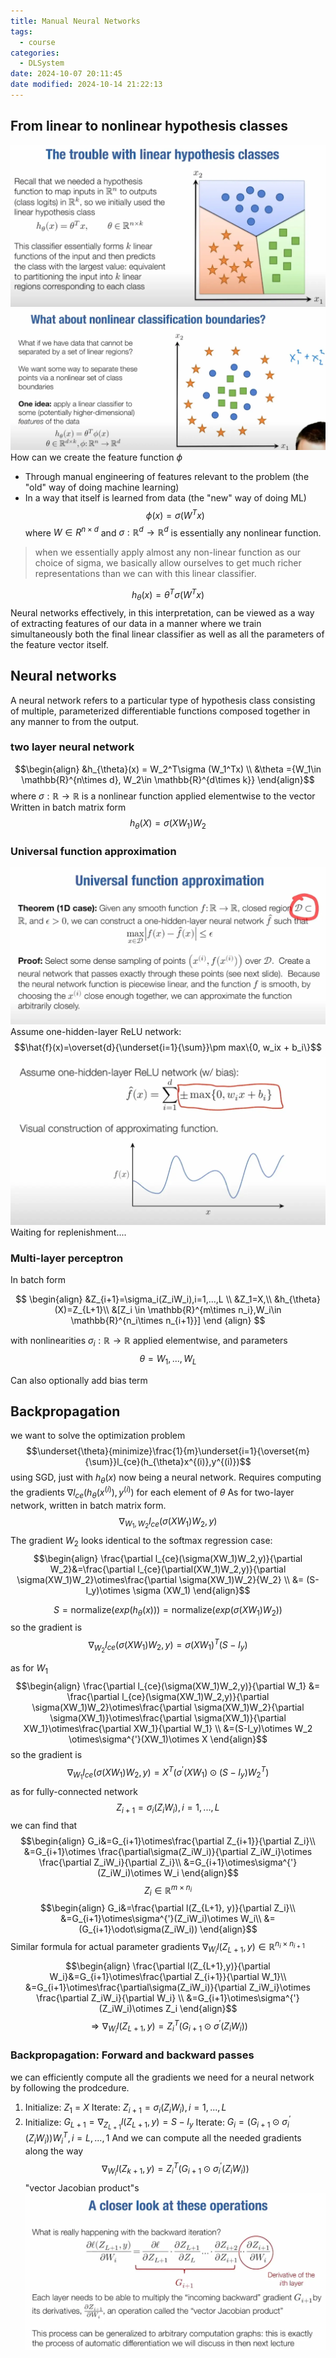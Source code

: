 ```yaml
---
title: Manual Neural Networks
tags:
  - course
categories:
  - DLSystem
date: 2024-10-07 20:11:45
date modified: 2024-10-14 21:22:13
---
```

## From linear to nonlinear hypothesis classes

![](https://github.com/amor-mio-de-mi-vida/picx-images-hosting/raw/master/dlsystem/Pasted-image-20241007202008.7w6t0ry9b2.webp)
![](https://github.com/amor-mio-de-mi-vida/picx-images-hosting/raw/master/dlsystem/Pasted-image-20241007201939.6wqpnlvi59.webp)
How can we create the feature function $\phi$
- Through manual engineering of features relevant to the problem (the "old" way of doing machine learning)
- In a way that itself is learned from data (the "new" way of doing ML)
$$\phi (x)=\sigma (W^Tx)$$
where $W\in R^{n\times d}$ and $\sigma: \mathbb{R}^d\rightarrow \mathbb{R}^d$ is essentially any nonlinear function.
> when we essentially apply almost any non-linear function as our choice of sigma, we basically allow ourselves to get much richer representations than we can with this linear classifier.


$$h_{\theta}(x)=\theta^T\sigma(W^Tx)$$
Neural networks effectively, in this interpretation, can be viewed as a way of extracting features of our data in a manner where we train simultaneously both the final linear classifier as well as all the parameters of the feature vector itself.

## Neural networks
A neural network refers to a particular type of hypothesis class consisting of multiple, parameterized differentiable functions composed together in any manner to from the output.

### two layer neural network
$$\begin{align}
&h_{\theta}(x) = W_2^T\sigma (W_1^Tx) \\
&\theta ={W_1\in \mathbb{R}^{n\times d}, W_2\in \mathbb{R}^{d\times k}}
\end{align}$$
where $\sigma :\mathbb{R}\rightarrow \mathbb{R}$ is a nonlinear function applied elementwise to the vector
Written in batch matrix form
$$h_{\theta}(X)=\sigma(XW_1)W_2$$

### Universal function approximation
![](https://github.com/amor-mio-de-mi-vida/picx-images-hosting/raw/master/dlsystem/Pasted-image-20241007205212.9gwk08vgrk.webp)
Assume one-hidden-layer ReLU network:
$$\hat{f}(x)=\overset{d}{\underset{i=1}{\sum}}\pm max\{0, w_ix + b_i\}$$
![](https://github.com/amor-mio-de-mi-vida/picx-images-hosting/raw/master/dlsystem/Pasted-image-20241007211543.9nzrvohm75.webp)
Waiting for replenishment....

### Multi-layer perceptron

In batch form

$$ 
\begin{align}
&Z_{i+1}=\sigma_i(Z_iW_i),i=1,...,L \\
&Z_1=X,\\
&h_{\theta}(X)=Z_{L+1}\\
&[Z_i \in \mathbb{R}^{m\times n_i},W_i\in \mathbb{R}^{n_i\times n_{i+1}}]
\end {align} 
$$


with nonlinearities $\sigma_i:\mathbb{R}\rightarrow \mathbb{R}$ applied elementwise, and parameters
$$\theta={W_1,...,W_L}$$

Can also optionally add bias term

## Backpropagation 

we want to solve the optimization problem 
$$\underset{\theta}{minimize}\frac{1}{m}\underset{i=1}{\overset{m}{\sum}}l_{ce}(h_{\theta}x^{(i)},y^{(i)})$$
using SGD, just with  $h_{\theta}(x)$  now being a neural network.
Requires computing the gradients $\nabla l_{ce}(h_{\theta}(x^{(i)}), y^{(i)})$ for each element of $\theta$
As for two-layer network, written in batch matrix form.
$$\nabla_{W_1,W_2}l_{ce}(\sigma(XW_1)W_2, y)$$
The gradient $W_2$ looks identical to the softmax regression case:
$$\begin{align}
\frac{\partial l_{ce}(\sigma(XW_1)W_2,y)}{\partial W_2}&=\frac{\partial l_{ce}(\partial(XW_1)W_2,y)}{\partial \sigma(XW_1)W_2}\otimes\frac{\partial \sigma(XW_1)W_2}{W_2} \\
&= (S-I_y)\otimes \sigma (XW_1)
\end{align}$$

$$S=\text{normalize}(exp(h_{\theta}(x)))=\text{normalize}(exp(\sigma (XW_1)W_2)) $$
so the gradient is 
$$
\nabla_{W_2}l_{ce}(\sigma(XW_1)W_2,y)=\sigma(XW_1)^T(S-I_y)
$$

as for $W_1$
$$\begin{align}
\frac{\partial l_{ce}(\sigma(XW_1)W_2,y)}{\partial W_1} &= \frac{\partial l_{ce}(\sigma(XW_1)W_2,y)}{\partial \sigma(XW_1)W_2}\otimes\frac{\partial \sigma(XW_1)W_2}{\partial \sigma(XW_1)}\otimes\frac{\partial \sigma(XW_1)}{\partial XW_1}\otimes\frac{\partial XW_1}{\partial W_1} \\
&=(S-I_y)\otimes W_2 \otimes\sigma^{'}(XW_1)\otimes X
\end{align}$$
so the gradient is 
$$
\nabla_{W_1}l_{ce}(\sigma(XW_1)W_2,y)=X^T(\sigma^{'}(XW_1)\odot(S-I_y)W_2^T)
$$
as for fully-connected network
$$Z_{i+1}=\sigma_i(Z_iW_i),i=1,...,L$$
we can find that 
$$\begin{align}
G_i&=G_{i+1}\otimes\frac{\partial Z_{i+1}}{\partial Z_i}\\
&=G_{i+1}\otimes \frac{\partial\sigma(Z_iW_i)}{\partial Z_iW_i}\otimes \frac{\partial Z_iW_i}{\partial Z_i}\\
&=G_{i+1}\otimes\sigma^{'}(Z_iW_i)\otimes W_i
\end{align}$$
$$Z_i\in\mathbb{R}^{m\times n_i}$$
$$\begin{align}
G_i&=\frac{\partial l(Z_{L+1}, y)}{\partial Z_i}\\
&=G_{i+1}\otimes\sigma^{'}(Z_iW_i)\otimes W_i\\
&=(G_{i+1}\odot\sigma(Z_iW_i))
\end{align}$$
Similar formula for actual parameter gradients $\nabla_{W_i}l(Z_{L+1},y)\in \mathbb{R}^{n_i\times n_{i+1}}$
$$\begin{align}
\frac{\partial l(Z_{L+1},y)}{\partial W_i}&=G_{i+1}\otimes\frac{\partial Z_{i+1}}{\partial W_1}\\
&=G_{i+1}\otimes\frac{\partial\sigma(Z_iW_i)}{\partial Z_iW_i}\otimes \frac{\partial Z_iW_i}{\partial W_i} \\
&=G_{i+1}\otimes\sigma^{'}(Z_iW_i)\otimes Z_i
\end{align}$$
$$
\Rightarrow \nabla_{W_i}l(Z_{L+1},y)=Z_i^T(G_{i+1}\odot\sigma^{'}(Z_iW_i))
$$
### Backpropagation: Forward and backward passes
we can efficiently compute all the gradients we need for a neural network by following the prodcedure. 
1. Initialize: $Z_1$ = $X$
   Iterate: $Z_{i+1}=\sigma_i(Z_iW_i),i=1,...,L$
2. Initialize: $G_{L+1}=\nabla_{Z_{L+1}}l(Z_{L+1},y)=S-I_y$
   Iterate: $G_i=(G_{i+1}\odot\sigma^{'}_i(Z_iW_i))W_i^T,i=L,...,1$
And we can compute all the needed gradients along the way
$$
\nabla_{W_i}l(Z_{k+1},y)=Z_i^T(G_{i+1}\odot\sigma_i^{'}(Z_iW_i))
$$
"vector Jacobian product"s
![](https://github.com/amor-mio-de-mi-vida/picx-images-hosting/raw/master/dlsystem/image.3d4s3f3igf.webp)
